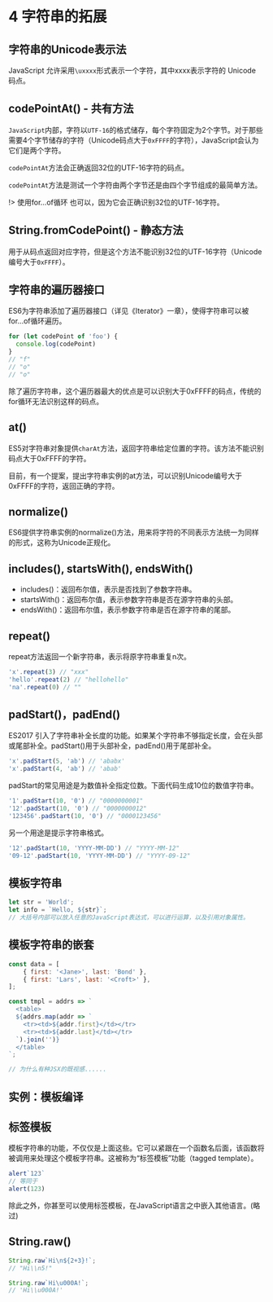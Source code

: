 # 4 字符串的拓展

## 字符串的Unicode表示法

JavaScript 允许采用`\uxxxx`形式表示一个字符，其中xxxx表示字符的 Unicode 码点。


## codePointAt() - 共有方法

`JavaScript`内部，字符以`UTF-16`的格式储存，每个字符固定为2个字节。对于那些需要4个字节储存的字符（Unicode码点大于`0xFFFF`的字符），JavaScript会认为它们是两个字符。

`codePointAt`方法会正确返回32位的UTF-16字符的码点。

`codePointAt`方法是测试一个字符由两个字节还是由四个字节组成的最简单方法。

!> 使用for...of循环 也可以，因为它会正确识别32位的UTF-16字符。

## String.fromCodePoint() - 静态方法

用于从码点返回对应字符，但是这个方法不能识别32位的UTF-16字符（Unicode编号大于`0xFFFF`）。

## 字符串的遍历器接口

ES6为字符串添加了遍历器接口（详见《Iterator》一章），使得字符串可以被for...of循环遍历。

```js
for (let codePoint of 'foo') {
  console.log(codePoint)
}
// "f"
// "o"
// "o"
```
除了遍历字符串，这个遍历器最大的优点是可以识别大于0xFFFF的码点，传统的for循环无法识别这样的码点。

## at()

ES5对字符串对象提供`charAt`方法，返回字符串给定位置的字符。该方法不能识别码点大于0xFFFF的字符。

目前，有一个提案，提出字符串实例的at方法，可以识别Unicode编号大于0xFFFF的字符，返回正确的字符。

## normalize() 

ES6提供字符串实例的normalize()方法，用来将字符的不同表示方法统一为同样的形式，这称为Unicode正规化。

## includes(), startsWith(), endsWith()

- includes()：返回布尔值，表示是否找到了参数字符串。
- startsWith()：返回布尔值，表示参数字符串是否在源字符串的头部。
- endsWith()：返回布尔值，表示参数字符串是否在源字符串的尾部。

## repeat()

repeat方法返回一个新字符串，表示将原字符串重复n次。

```js
'x'.repeat(3) // "xxx"
'hello'.repeat(2) // "hellohello"
'na'.repeat(0) // ""
```

## padStart()，padEnd()

ES2017 引入了字符串补全长度的功能。如果某个字符串不够指定长度，会在头部或尾部补全。padStart()用于头部补全，padEnd()用于尾部补全。
```js
'x'.padStart(5, 'ab') // 'ababx'
'x'.padStart(4, 'ab') // 'abab'
```
padStart的常见用途是为数值补全指定位数。下面代码生成10位的数值字符串。
```js
'1'.padStart(10, '0') // "0000000001"
'12'.padStart(10, '0') // "0000000012"
'123456'.padStart(10, '0') // "0000123456"
```
另一个用途是提示字符串格式。
```js
'12'.padStart(10, 'YYYY-MM-DD') // "YYYY-MM-12"
'09-12'.padStart(10, 'YYYY-MM-DD') // "YYYY-09-12"
```

## 模板字符串
```js
let str = 'World';
let info = `Hello, ${str}`;
// 大括号内部可以放入任意的JavaScript表达式，可以进行运算，以及引用对象属性。
```

## 模板字符串的嵌套

```js
const data = [
    { first: '<Jane>', last: 'Bond' },
    { first: 'Lars', last: '<Croft>' },
];

const tmpl = addrs => `
  <table>
  ${addrs.map(addr => `
    <tr><td>${addr.first}</td></tr>
    <tr><td>${addr.last}</td></tr>
  `).join('')}
  </table>
`;

// 为什么有种JSX的既视感......
```

## 实例：模板编译

## 标签模板

模板字符串的功能，不仅仅是上面这些。它可以紧跟在一个函数名后面，该函数将被调用来处理这个模板字符串。这被称为“标签模板”功能（tagged template）。

```js
alert`123`
// 等同于
alert(123)
```

除此之外，你甚至可以使用标签模板，在JavaScript语言之中嵌入其他语言。(略过)

## String.raw()

```js
String.raw`Hi\n${2+3}!`;
// "Hi\\n5!"

String.raw`Hi\u000A!`;
// 'Hi\\u000A!'
```
